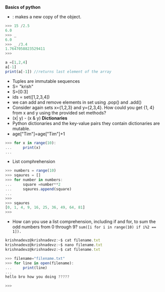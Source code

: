 **Basics of python**
* : makes a new copy of the object.
```js
>>> 15 /2.5
6.0
>>> _
6.0
>>> _ /3.4
1.7647058823529411
>>> 
```
```js
a =[1,2,4]
a[-1]
print(a[-1]) //returns last element of the array 
```
* Tuples are immutable sequences 
* S= "krish"
* S=[0:3]
* ids = set([1,2,3,4])
* we can add and remove elements in set using .pop() and .add()
* Consider again sets x={1,2,3} and y={2,3,4}. How could you get {1, 4} from x and y using the provided set methods?
* (x| y) - (x & y)
**Dictionaries**
* Python dictionaries and the key-value pairs they contain dictionaries are mutable.
* age["Tim"]=age["Tim"]+1

```js 
>>> for x in range(10):
...     print(x)
... 
```
* List comphrehension 
```js
>>> numbers = range(10)
>>> sqaures = []
>>> for number in numbers:
...     square =number**2
...     sqaures.append(square)
... 
>>> 
>>> sqaures
[0, 1, 4, 9, 16, 25, 36, 49, 64, 81]
>>> 
```
* How can you use a list comprehension, including if and for, to sum the odd numbers from 0 through 9? 
`sum([i for i in range(10) if i%2 == 1]).`
```js
krishnadevz@krishnadevz:~$ cat filename.txt
krishnadevz@krishnadevz:~$ nano filename.txt
krishnadevz@krishnadevz:~$ cat filename.txt
```
```js
>>> filename="filename.txt"
>>> for line in open(filename):
...     print(line)
... 
hello bro how you doing ?????

>>> 
```

